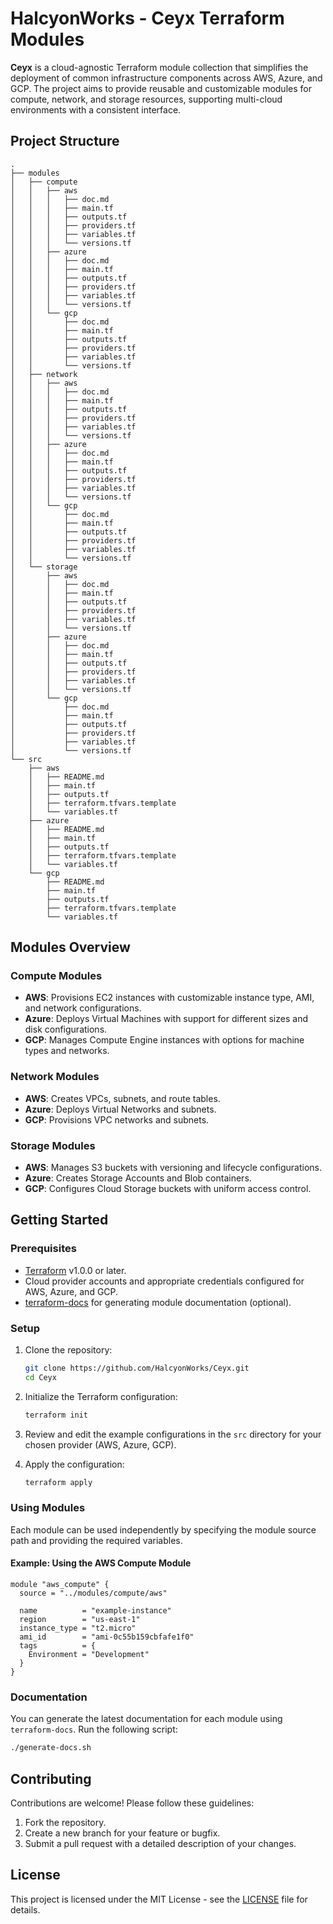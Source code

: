 # **HalcyonWorks - Ceyx Terraform Modules**

**Ceyx** is a cloud-agnostic Terraform module collection that simplifies the deployment of common infrastructure components across AWS, Azure, and GCP. The project aims to provide reusable and customizable modules for compute, network, and storage resources, supporting multi-cloud environments with a consistent interface.

## **Project Structure**

```
.
├── modules
│   ├── compute
│   │   ├── aws
│   │   │   ├── doc.md
│   │   │   ├── main.tf
│   │   │   ├── outputs.tf
│   │   │   ├── providers.tf
│   │   │   ├── variables.tf
│   │   │   └── versions.tf
│   │   ├── azure
│   │   │   ├── doc.md
│   │   │   ├── main.tf
│   │   │   ├── outputs.tf
│   │   │   ├── providers.tf
│   │   │   ├── variables.tf
│   │   │   └── versions.tf
│   │   └── gcp
│   │       ├── doc.md
│   │       ├── main.tf
│   │       ├── outputs.tf
│   │       ├── providers.tf
│   │       ├── variables.tf
│   │       └── versions.tf
│   ├── network
│   │   ├── aws
│   │   │   ├── doc.md
│   │   │   ├── main.tf
│   │   │   ├── outputs.tf
│   │   │   ├── providers.tf
│   │   │   ├── variables.tf
│   │   │   └── versions.tf
│   │   ├── azure
│   │   │   ├── doc.md
│   │   │   ├── main.tf
│   │   │   ├── outputs.tf
│   │   │   ├── providers.tf
│   │   │   ├── variables.tf
│   │   │   └── versions.tf
│   │   └── gcp
│   │       ├── doc.md
│   │       ├── main.tf
│   │       ├── outputs.tf
│   │       ├── providers.tf
│   │       ├── variables.tf
│   │       └── versions.tf
│   └── storage
│       ├── aws
│       │   ├── doc.md
│       │   ├── main.tf
│       │   ├── outputs.tf
│       │   ├── providers.tf
│       │   ├── variables.tf
│       │   └── versions.tf
│       ├── azure
│       │   ├── doc.md
│       │   ├── main.tf
│       │   ├── outputs.tf
│       │   ├── providers.tf
│       │   ├── variables.tf
│       │   └── versions.tf
│       └── gcp
│           ├── doc.md
│           ├── main.tf
│           ├── outputs.tf
│           ├── providers.tf
│           ├── variables.tf
│           └── versions.tf
└── src
    ├── aws
    │   ├── README.md
    │   ├── main.tf
    │   ├── outputs.tf
    │   ├── terraform.tfvars.template
    │   └── variables.tf
    ├── azure
    │   ├── README.md
    │   ├── main.tf
    │   ├── outputs.tf
    │   ├── terraform.tfvars.template
    │   └── variables.tf
    └── gcp
        ├── README.md
        ├── main.tf
        ├── outputs.tf
        ├── terraform.tfvars.template
        └── variables.tf

```

## **Modules Overview**

### **Compute Modules**

- **AWS**: Provisions EC2 instances with customizable instance type, AMI, and network configurations.
- **Azure**: Deploys Virtual Machines with support for different sizes and disk configurations.
- **GCP**: Manages Compute Engine instances with options for machine types and networks.

### **Network Modules**

- **AWS**: Creates VPCs, subnets, and route tables.
- **Azure**: Deploys Virtual Networks and subnets.
- **GCP**: Provisions VPC networks and subnets.

### **Storage Modules**

- **AWS**: Manages S3 buckets with versioning and lifecycle configurations.
- **Azure**: Creates Storage Accounts and Blob containers.
- **GCP**: Configures Cloud Storage buckets with uniform access control.

## **Getting Started**

### **Prerequisites**

- [Terraform](https://www.terraform.io/downloads.html) v1.0.0 or later.
- Cloud provider accounts and appropriate credentials configured for AWS, Azure, and GCP.
- [terraform-docs](https://terraform-docs.io/) for generating module documentation (optional).

### **Setup**

1. Clone the repository:

   ```bash
   git clone https://github.com/HalcyonWorks/Ceyx.git
   cd Ceyx
   ```

2. Initialize the Terraform configuration:

   ```bash
   terraform init
   ```

3. Review and edit the example configurations in the `src` directory for your chosen provider (AWS, Azure, GCP).

4. Apply the configuration:
   ```bash
   terraform apply
   ```

### **Using Modules**

Each module can be used independently by specifying the module source path and providing the required variables.

#### **Example: Using the AWS Compute Module**

```hcl
module "aws_compute" {
  source = "../modules/compute/aws"

  name          = "example-instance"
  region        = "us-east-1"
  instance_type = "t2.micro"
  ami_id        = "ami-0c55b159cbfafe1f0"
  tags          = {
    Environment = "Development"
  }
}
```

### **Documentation**

You can generate the latest documentation for each module using `terraform-docs`. Run the following script:

```bash
./generate-docs.sh
```

## **Contributing**

Contributions are welcome! Please follow these guidelines:

1. Fork the repository.
2. Create a new branch for your feature or bugfix.
3. Submit a pull request with a detailed description of your changes.

## **License**

This project is licensed under the MIT License - see the [LICENSE](./LICENSE) file for details.
